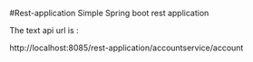 #Rest-application
Simple Spring boot rest application

The text api url is : 

http://localhost:8085/rest-application/accountservice/account
